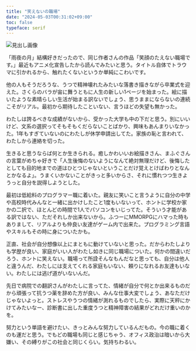 ```yaml
---
title: "笑えないの職場"
date: "2024-05-03T00:31:02+09:00"
toc: false
typeface: serif
---
```

![見出し画像](https://assets.st-note.com/production/uploads/images/139307853/rectangle_large_type_2_a95b8fd155fc0571f0c6f77446b53d0b.jpg?width=1200)

「雨夜の月」結構好きだったので、同じ作者さんの作品「笑顔のたえない職場です。」最近もアニメ化宣告したから読んでみたいと思う。タイトル自体でトラウマに引かれるから、触れたくないというか単純にこわいです。  
  
他の人もそうだろうな、うつで精神壊れたみたいな落書き描きながら卒業式を迎えた。さくらのバラが宙に舞うともに人生の新しい1ページを始まった。絵に描いたような素晴らしい生活が始まる訳ないでしょう、思うままにならないの連続こそがリアル。最初から期待したこといない、言うほどの失望も無かった。

わたしは誇るべきな成績がないから、受かった大学も中の下だと思う。別にいいけど、文系の選択ってそもそもくだらないことばかり、興味もあんまりいなかった。1年もすぎていないのにわたしが休学申請出してた。家族の恥と言われて、わたしから連絡を切った。

生きると思うならば何とか生きられる。癒しかわいいお絵描きさん、まふぐさんの言葉がめちゃ好きで「人生後悔のないようになんて絶対無理だけど、後悔したとしても目的地までの道はひとつじゃないということだけ覚えとけばわりとなんとかなるよ」。うまくいかないことがきっと多いからさ、それに慣れつつ生きようっと自分を説得しようとした。

最初は低給料のプログラマー職に着いた。親友に笑いこと言うように自分の中学や高校時代みんなと一緒に出かけしたこと1度もいないって、ホントに学校か家かの二択で、ほとんどの時間で1人でパソコンをいじってた。そういう才能がある訳ではない、ただそれしか出来ないから。ふつーにMMORPGにハマった時もありまして、リアルよりも仲良い友達がゲーム内で出来た。プログラミング言語やスキルもその時に身についたかも。

正直、社会が自分想像以上にまともに動けていないと思った。だからわたしよりも学歴が良い、家庭がいい人がわたし如きに同じ職場についた。何かの間違いだろう、ホントに笑えない。職場って所詮そんなもんだなと思っても、自分は他人と違うんだ、わたしには支えてくれる家庭もいない、頼りになれるお友達もいない。わたしには逃げ道がいないんだ。

先日で病院での翻訳さんがわたしに言ってた、情緒が自分で何とか出来るものだから頑張って抗うつ薬を辞めた方が良い、みんな仕事大変でしょう、あなただけじゃないよっと。ストレスやうつの情緒が測れるものでしたら、実際に天秤にかけてみたいなー、診断書に出した重度うつと精神障害の結果がどれだけ重いのかを。

努力という単語を避けたい、きっとみんな努力しているんだもの。今の職に着くのも運だと思う。でもどの職場も同じと感じちゃう、オフィス政治は暗いから大嫌い、その縛りがこの社会と同じくらい。気持ちわるい。


